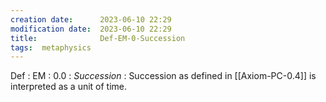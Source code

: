 ```yaml
---
creation date:		2023-06-10 22:29
modification date:	2023-06-10 22:29
title: 				Def-EM-0-Succession
tags:  metaphysics
---
```

Def : EM : 0.0 : $Succession$ : Succession as defined in [[Axiom-PC-0.4]] is interpreted as a unit of time.
